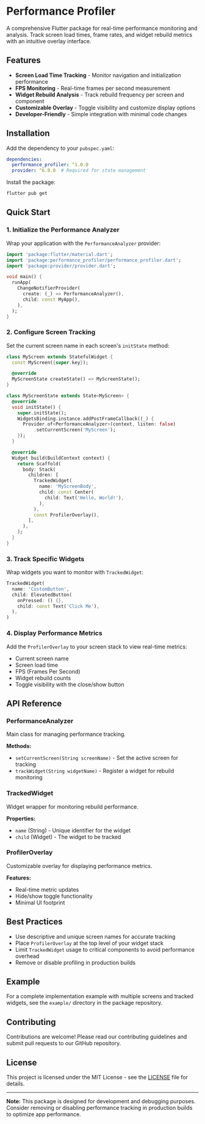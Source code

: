 # Performance Profiler

A comprehensive Flutter package for real-time performance monitoring and analysis. Track screen load times, frame rates, and widget rebuild metrics with an intuitive overlay interface.

## Features

- **Screen Load Time Tracking** - Monitor navigation and initialization performance
- **FPS Monitoring** - Real-time frames per second measurement
- **Widget Rebuild Analysis** - Track rebuild frequency per screen and component
- **Customizable Overlay** - Toggle visibility and customize display options
- **Developer-Friendly** - Simple integration with minimal code changes

## Installation

Add the dependency to your `pubspec.yaml`:

```yaml
dependencies:
  performance_profiler: ^1.0.0
  provider: ^6.0.0  # Required for state management
```

Install the package:

```bash
flutter pub get
```

## Quick Start

### 1. Initialize the Performance Analyzer

Wrap your application with the `PerformanceAnalyzer` provider:

```dart
import 'package:flutter/material.dart';
import 'package:performance_profiler/performance_profiler.dart';
import 'package:provider/provider.dart';

void main() {
  runApp(
    ChangeNotifierProvider(
      create: (_) => PerformanceAnalyzer(),
      child: const MyApp(),
    ),
  );
}
```

### 2. Configure Screen Tracking

Set the current screen name in each screen's `initState` method:

```dart
class MyScreen extends StatefulWidget {
  const MyScreen({super.key});

  @override
  MyScreenState createState() => MyScreenState();
}

class MyScreenState extends State<MyScreen> {
  @override
  void initState() {
    super.initState();
    WidgetsBinding.instance.addPostFrameCallback((_) {
      Provider.of<PerformanceAnalyzer>(context, listen: false)
          .setCurrentScreen('MyScreen');
    });
  }

  @override
  Widget build(BuildContext context) {
    return Scaffold(
      body: Stack(
        children: [
          TrackedWidget(
            name: 'MyScreenBody',
            child: const Center(
              child: Text('Hello, World!'),
            ),
          ),
          const ProfilerOverlay(),
        ],
      ),
    );
  }
}
```

### 3. Track Specific Widgets

Wrap widgets you want to monitor with `TrackedWidget`:

```dart
TrackedWidget(
  name: 'CustomButton',
  child: ElevatedButton(
    onPressed: () {},
    child: const Text('Click Me'),
  ),
)
```

### 4. Display Performance Metrics

Add the `ProfilerOverlay` to your screen stack to view real-time metrics:

- Current screen name
- Screen load time
- FPS (Frames Per Second)
- Widget rebuild counts
- Toggle visibility with the close/show button

## API Reference

### PerformanceAnalyzer

Main class for managing performance tracking.

**Methods:**
- `setCurrentScreen(String screenName)` - Set the active screen for tracking
- `trackWidget(String widgetName)` - Register a widget for rebuild monitoring

### TrackedWidget

Widget wrapper for monitoring rebuild performance.

**Properties:**
- `name` (String) - Unique identifier for the widget
- `child` (Widget) - The widget to be tracked

### ProfilerOverlay

Customizable overlay for displaying performance metrics.

**Features:**
- Real-time metric updates
- Hide/show toggle functionality
- Minimal UI footprint

## Best Practices

- Use descriptive and unique screen names for accurate tracking
- Place `ProfilerOverlay` at the top level of your widget stack
- Limit `TrackedWidget` usage to critical components to avoid performance overhead
- Remove or disable profiling in production builds

## Example

For a complete implementation example with multiple screens and tracked widgets, see the `example/` directory in the package repository.

## Contributing

Contributions are welcome! Please read our contributing guidelines and submit pull requests to our GitHub repository.

## License

This project is licensed under the MIT License - see the [LICENSE](LICENSE) file for details.

---

**Note:** This package is designed for development and debugging purposes. Consider removing or disabling performance tracking in production builds to optimize app performance.